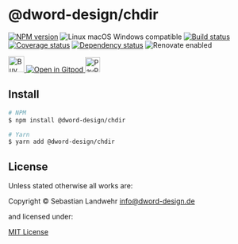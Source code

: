 <!-- TITLE/ -->
# @dword-design/chdir
<!-- /TITLE -->

<!-- BADGES/ -->
[![NPM version](https://img.shields.io/npm/v/@dword-design/chdir.svg)](https://npmjs.org/package/@dword-design/chdir)
![Linux macOS Windows compatible](https://img.shields.io/badge/os-linux%20%7C%C2%A0macos%20%7C%C2%A0windows-blue)
[![Build status](https://img.shields.io/github/workflow/status/dword-design/chdir/build)](https://github.com/dword-design/chdir/actions)
[![Coverage status](https://img.shields.io/coveralls/dword-design/chdir)](https://coveralls.io/github/dword-design/chdir)
[![Dependency status](https://img.shields.io/david/dword-design/chdir)](https://david-dm.org/dword-design/chdir)
![Renovate enabled](https://img.shields.io/badge/renovate-enabled-brightgreen)

<a href="https://www.buymeacoffee.com/dword">
  <img
    src="https://www.buymeacoffee.com/assets/img/guidelines/download-assets-sm-2.svg"
    alt="Buy Me a Coffee"
    height="32"
  >
</a><a href="https://gitpod.io/#https://github.com/dword-design/chdir">
  <img src="https://gitpod.io/button/open-in-gitpod.svg" alt="Open in Gitpod">
</a>
<a href="https://paypal.me/SebastianLandwehr">
  <img
    src="https://upload.wikimedia.org/wikipedia/commons/b/b5/PayPal.svg"
    alt="PayPal"
    height="30"
  >
</a>
<!-- /BADGES -->

<!-- DESCRIPTION/ -->

<!-- /DESCRIPTION -->

<!-- INSTALL/ -->
## Install

```bash
# NPM
$ npm install @dword-design/chdir

# Yarn
$ yarn add @dword-design/chdir
```
<!-- /INSTALL -->

<!-- LICENSE/ -->
## License

Unless stated otherwise all works are:

Copyright &copy; Sebastian Landwehr <info@dword-design.de>

and licensed under:

[MIT License](https://opensource.org/licenses/MIT)
<!-- /LICENSE -->

